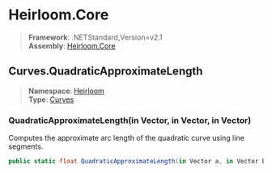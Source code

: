 # Heirloom.Core

> **Framework**: .NETStandard,Version=v2.1  
> **Assembly**: [Heirloom.Core][0]  

## Curves.QuadraticApproximateLength

> **Namespace**: [Heirloom][0]  
> **Type**: [Curves][1]  

### QuadraticApproximateLength(in Vector, in Vector, in Vector)

Computes the approximate arc length of the quadratic curve using line segments.

```cs
public static float QuadraticApproximateLength(in Vector a, in Vector b, in Vector c)
```

[0]: ../../../Heirloom.Core.md
[1]: ../Curves.md
